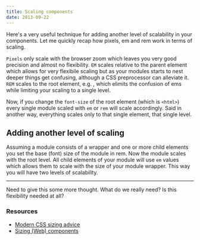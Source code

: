```yaml
---
title: Scaling components
date: 2013-09-22
---
```


Here's a very useful technique for adding another level of scalability in your components. Let me quickly recap how pixels, em and rem work in terms of scaling.

`Pixels` only scale with the browser zoom which leaves you very good precision and almost no flexibility. `EM` scales relative to the parent element which allows for very flexibile scaling but as your modules starts to nest deeper things get confusing, although a CSS preprocessor can alleviate it. `REM` scales to the root element, e.g. , which elimits the confusion of ems while limiting your scaling to a single level.

Now, if you change the `font-size` of the root element (which is `<html>`) every single module scaled with `em` or `rem` will scale accordingly. Said in another way, everything scales only to that single element, that single level.

## Adding another level of scaling

Assuming a module consists of a wrapper and one or more child elements you set the base (font) size of the module in rem. Now the module scales with the root level. All child elements of your module will use `em` values which allows them to scale with the size of your module wrapper. This way you will have two levels of scalability.

* * *

Need to give this some more thought. What do we really need? Is this flexibility needed at all?

### Resources

- [Modern CSS sizing advice](http://codesandnotes.com/modern-css-sizing-advice/)
- [Sizing (Web) components](https://medium.com/p/8f433689736f)
